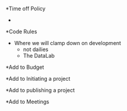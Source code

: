 \*Time off Policy

* 
\*Code Rules

* Where we will clamp down on development
  * not dailies
  * The DataLab

\*Add to Budget

\*Add to Initiating a project

\*Add to publishing a  project

\*Add to Meetings


